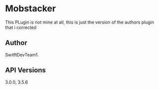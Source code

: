 # Mobstacker
This PLugin is not mine at all, this is just the version of the authors plugin that i corrected

## Author
SwitftDevTeam1.

## API Versions
3.0.0, 3.5.6
